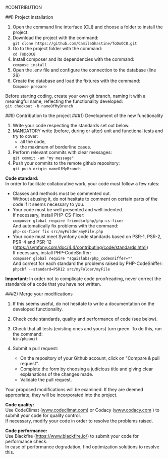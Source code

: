#CONTRIBUTION

##I)	Project installation
1) Open the command line interface (CLI) and choose a folder to install the project.
2) Download the project with the command:  
   `git clone https://github.com/CamileGhastine/ToDoOC8.git`
3) Go to the project folder with the command:  
   `cd ToDoOC8`
4) Install composer and its dependencies with the command:  
   `compose install`
5) Open the .env file and configure the connection to the database (line 26)
6) Create the database and load the fixtures with the command:  
   `Compose prepare`  
   
Before starting coding, create your own git branch, naming it with a meaningful name, reflecting the functionality developed:  
`git checkout -b nameOfMyBranch`


##II)	Contribution to the project
###1)	Development of the new functionality
1) Write your code respecting the standards set out below.
2) MANDATORY write (before, during or after) unit and functional tests and try to cover:
    * all the code,
    * the maximum of borderline cases.
3) Perform relevant commits with clear messages:  
   `git commit -am "my message"`
4) Push your commits to the remote github repository:  
   `git push origin nameOfMyBranch`


**Code standard:**  
In order to facilitate collaborative work, your code must follow a few rules:
* Classes and methods must be commented out.  
Without abusing it, do not hesitate to comment on certain parts of the code if it seems necessary to you.
* Your code must be well presented and well indented.  
If necessary, install PHP-CS-Fixer:  
`composer global require friendsofphp/php-cs-fixer`  
And automatically fix problems with the command:  
`php-cs-fixer fix src/myFolder/myFile.php`
* Your code must meet Symfony code standards based on PSR-1, PSR-2, PSR-4 and PSR-12 (https://symfony.com/doc/4.4/contributing/code/standards.html)  
If necessary, install PHP-CodeSniffer:  
`composer global require "squizlabs/php_codesniffer=*"`  
And correct for each standard the problems raised by PHP-CodeSniffer:  
`phpcbf --standard=PSR12 src/myFolder/myFile`

**Important:** In order not to complicate code proofreading, never correct the standards of a code that you have not written.

###2)	Merge your modifications

1)	If this seems useful, do not hesitate to write a documentation on the developed functionality.

2)	Check code standards, quality and performance of code (see below).

3) Check that all tests (existing ones and yours) turn green.
   To do this, run the command:  
   `bin/phpunit`

4) Submit a pull request:
    * On the repository of your Github account, click on "Compare & pull request".
    * Complete the form by choosing a judicious title and giving clear explanations of the changes made.
    * Validate the pull request.

Your proposed modifications will be examined. If they are deemed appropriate, they will be incorporated into the project.

**Code quality:**  
Use CodeClimat (www.codeclimat.com) or Codacy (www.codacy.com ) to submit your code for quality control.  
If necessary, modify your code in order to resolve the problems raised.

**Code performance:**  
Use Blackfire (https://www.blackfire.io/) to submit your code for performance check.  
In case of performance degradation, find optimization solutions to resolve this.
